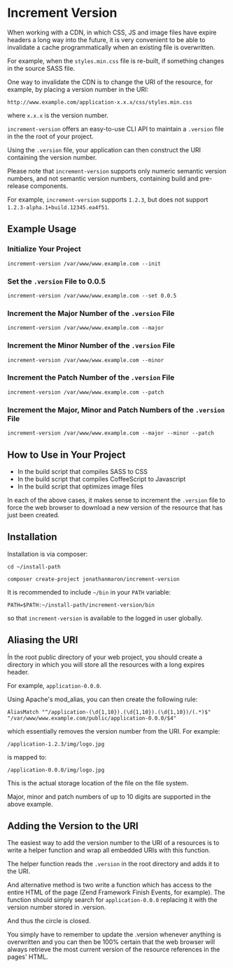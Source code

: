 # Increment Version

When working with a CDN, in which CSS, JS and image files have expire headers a long way into the future, it is very convenient to be able to invalidate a cache programmatically when an existing file is overwritten.

For example, when the `styles.min.css` file is re-built, if something changes in the source SASS file.

One way to invalidate the CDN is to change the URI of the resource, for example, by placing a version number in the URI:

    http://www.example.com/application-x.x.x/css/styles.min.css

where `x.x.x` is the version number.

`increment-version` offers an easy-to-use CLI API to maintain a `.version` file in the the root of your project.

Using the `.version` file, your application can then construct the URI containing the version number.

Please note that `increment-version` supports only numeric semantic version numbers, and not semantic version numbers, containing build and pre-release components.

For example, `increment-version` supports `1.2.3`, but does not support `1.2.3-alpha.1+build.12345.ea4f51`.


## Example Usage

### Initialize Your Project

    increment-version /var/www/www.example.com --init

### Set the `.version` File to 0.0.5

    increment-version /var/www/www.example.com --set 0.0.5

### Increment the Major Number of the `.version` File

    increment-version /var/www/www.example.com --major

### Increment the Minor Number of the `.version` File

    increment-version /var/www/www.example.com --minor

### Increment the Patch Number of the `.version` File

    increment-version /var/www/www.example.com --patch

### Increment the Major, Minor and Patch Numbers of the `.version` File

    increment-version /var/www/www.example.com --major --minor --patch


## How to Use in Your Project

- In the build script that compiles SASS to CSS
- In the build script that compiles CoffeeScript to Javascript
- In the build script that optimizes image files

In each of the above cases, it makes sense to increment the `.version` file to force the web browser to download a new version of the resource that has just been created.


## Installation

Installation is via composer:

    cd ~/install-path

    composer create-project jonathanmaron/increment-version

It is recommended to include `~/bin` in your `PATH` variable:

    PATH=$PATH:~/install-path/increment-version/bin

so that `increment-version` is available to the logged in user globally.


## Aliasing the URI

Ín the root public directory of your web project, you should create a directory in which you will store all the resources with a long expires header.

For example, `application-0.0.0`.

Using Apache's mod_alias, you can then create the following rule:

    AliasMatch "^/application-(\d{1,10}).(\d{1,10}).(\d{1,10})/(.*)$" "/var/www/www.example.com/public/application-0.0.0/$4"

which essentially removes the version number from the URI. For example:

    /application-1.2.3/img/logo.jpg

is mapped to:

    /application-0.0.0/img/logo.jpg

This is the actual storage location of the file on the file system.

Major, minor and patch numbers of up to 10 digits are supported in the above example.


## Adding the Version to the URI

The easiest way to add the version number to the URI of a resources is to write a helper function and wrap all embedded URIs with this function.

The helper function reads the `.version` in the root directory and adds it to the URI.

And alternative method is two write a function which has access to the entire HTML of the page (Zend Framework Finish Events, for example). The function should simply search for `application-0.0.0` replacing it with the version number stored in .version.



And thus the circle is closed.

You simply have to remember to update the .version whenever anything is overwritten and you can then be 100% certain that the web browser will always retrieve the most current version of the resource references in the pages' HTML.

